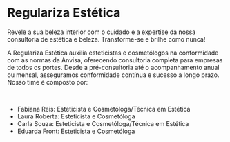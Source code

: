# Regulariza Estética
Revele a sua beleza interior com o cuidado e a expertise da nossa consultoria de estética e beleza. Transforme-se e brilhe como nunca!
                    <p> A Regulariza Estética auxilia esteticistas e cosmetólogos na conformidade com as normas da
                        Anvisa, oferecendo consultoria completa para empresas de todos os portes. Desde a
                        pré-consultoria até o acompanhamento anual ou mensal, asseguramos conformidade contínua e
                        sucesso a longo prazo. Nosso time é composto por:</p>                  
                        <ul>
                                <li>Fabiana Reis: Esteticista e Cosmetóloga/Técnica em Estética</li>
                                <li>Laura Roberta: Esteticista e Cosmetóloga</li>
                                <li>Carla Souza: Esteticista e Cosmetóloga/Técnica em Estética</li>
                                <li>Eduarda Front: Esteticista e Cosmetóloga</li>
                            </ul>
